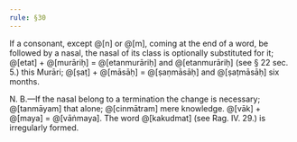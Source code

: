 ```yaml
---
rule: §30
---
```


If a consonant, except @[n] or @[m], coming at the end of a word, be followed by a nasal, the nasal of its class is optionally substituted for it; @[etat] + @[murāriḥ] = @[etanmurāriḥ] and @[etanmurāriḥ] (see § 22 sec. 5.) this Murāri; @[ṣaṭ] + @[māsāḥ] = @[ṣaṇmāsāḥ] and @[ṣaṭmāsāḥ] six months.

N. B.—If the nasal belong to a termination the change is necessary; @[tanmāyam] that alone; @[cinmātram] mere knowledge. @[vāk] + @[maya] = @[vāṅmaya]. The word @[kakudmat] (see Rag. IV. 29.) is irregularly formed.